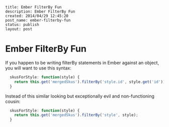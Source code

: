 ```
title: Ember FilterBy Fun
description: Ember FilterBy Fun
created: 2014/04/29 12:45:20
post_name: ember-filterby-fun
status: publish
layout: post
```

# Ember FilterBy Fun

If you happen to be writing filterBy statements in Ember against an object, you will want to use this syntax:

```javascript
  skusForStyle: function(style) {
    return this.get('mergedSkus').filterBy('style.id', style.get('id'));
  }
```

Instead of this similar looking but exceptionally evil and non-functioning cousin:

```javascript
  skusForStyle: function(style) {
    return this.get('mergedSkus').filterBy('style', style);
  }
```
